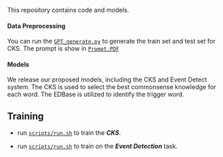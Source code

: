 This repository contains code and models.

#### Data Preprocessing

You can run the [`GPT_generate.py`](https://github.com/shyorangeshy/Code/blob/main/GPT_generate.py) to generate the train set and test set for CKS. The prompt is show in [`Prompt.PDF`](https://github.com/shyorangeshy/Code/tree/master)

#### Models

We release our proposed models, including the CKS and Event Detect system. The CKS is used to select the best commonsense knowledge for each word. The EDBase is utilized to identify the trigger word.


## Training

* run [`scripts/run.sh`](https://github.com/shyorangeshy/Code/blob/main/selector/scripts/run.sh) to train the ***CKS***.

* run [`scripts/run.sh`](https://github.com/shyorangeshy/Code/blob/main/EDBase/scripts/run.sh) to train on the ***Event Detection*** task.





